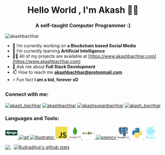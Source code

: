 <h1 align="center">Hello World , I'm Akash 👋🏻</h1>
<h3 align="center">A self-taught Computer Programmer :)</h3>

<p align="left"> <img src="https://komarev.com/ghpvc/?username=akashbachhar&label=Profile%20views&color=0e75b6&style=flat" alt="akashbachhar" /> </p>

- 🔭 I’m currently working on **a Blockchain based Social Media**
- 🌱 I’m currently learning **Artificial Intelligence**
- 👨‍💻 All of my projects are available at [https://www.akashbachhar.com](https://www.akashbachhar.com)
- 💬 Ask me about **Full Stack Development**
- 📫 How to reach me **akashbachhar@protonmail.com**
- ⚡ Fun fact **I am a kid, forever xD**

<h3 align="left">Connect with me:</h3>
<p align="left">
<a href="https://twitter.com/akash_bachhar" target="blank"><img align="center" src="https://raw.githubusercontent.com/rahuldkjain/github-profile-readme-generator/master/src/images/icons/Social/twitter.svg" alt="akash_bachhar" height="30" width="40" /></a>
<a href="https://linkedin.com/in/akashbachhar" target="blank"><img align="center" src="https://raw.githubusercontent.com/rahuldkjain/github-profile-readme-generator/master/src/images/icons/Social/linked-in-alt.svg" alt="akashbachhar" height="30" width="40" /></a>
<a href="https://fb.com/akashsupanbachhar" target="blank"><img align="center" src="https://raw.githubusercontent.com/rahuldkjain/github-profile-readme-generator/master/src/images/icons/Social/facebook.svg" alt="akashsupanbachhar" height="30" width="40" /></a>
<a href="https://instagram.com/akash_bachhar" target="blank"><img align="center" src="https://raw.githubusercontent.com/rahuldkjain/github-profile-readme-generator/master/src/images/icons/Social/instagram.svg" alt="akash_bachhar" height="30" width="40" /></a>
</p>

<h3 align="left">Languages and Tools:</h3>
<p align="left"> <a href="https://www.djangoproject.com/" target="_blank"> <img src="https://raw.githubusercontent.com/devicons/devicon/master/icons/django/django-original.svg" alt="django" width="40" height="40"/> </a> <a href="https://git-scm.com/" target="_blank"> <img src="https://www.vectorlogo.zone/logos/git-scm/git-scm-icon.svg" alt="git" width="40" height="40"/> </a> <a href="https://www.adobe.com/in/products/illustrator.html" target="_blank"> <img src="https://www.vectorlogo.zone/logos/adobe_illustrator/adobe_illustrator-icon.svg" alt="illustrator" width="40" height="40"/> </a> <a href="https://developer.mozilla.org/en-US/docs/Web/JavaScript" target="_blank"> <img src="https://raw.githubusercontent.com/devicons/devicon/master/icons/javascript/javascript-original.svg" alt="javascript" width="40" height="40"/> </a> <a href="https://www.mongodb.com/" target="_blank"> <img src="https://raw.githubusercontent.com/devicons/devicon/master/icons/mongodb/mongodb-original-wordmark.svg" alt="mongodb" width="40" height="40"/> </a> <a href="https://nodejs.org" target="_blank"> <img src="https://raw.githubusercontent.com/devicons/devicon/master/icons/nodejs/nodejs-original-wordmark.svg" alt="nodejs" width="40" height="40"/> </a> <a href="https://opencv.org/" target="_blank"> <img src="https://www.vectorlogo.zone/logos/opencv/opencv-icon.svg" alt="opencv" width="40" height="40"/> </a> <a href="https://www.postgresql.org" target="_blank"> <img src="https://raw.githubusercontent.com/devicons/devicon/master/icons/postgresql/postgresql-original-wordmark.svg" alt="postgresql" width="40" height="40"/> </a> <a href="https://www.python.org" target="_blank"> <img src="https://raw.githubusercontent.com/devicons/devicon/master/icons/python/python-original.svg" alt="python" width="40" height="40"/> </a> <a href="https://reactjs.org/" target="_blank"> <img src="https://raw.githubusercontent.com/devicons/devicon/master/icons/react/react-original-wordmark.svg" alt="react" width="40" height="40"/> </a> </p>

<a href="https://github.com/akashbachhar">
  <img align="center" src="https://github-readme-stats.vercel.app/api/top-langs/?username=akashbachhar&theme=radical&hide_langs_below=1" />
</a>
&nbsp; <a href="https://github.com/akashbachhar">
 <img align="center" src="https://github-readme-stats.vercel.app/api?username=akashbachhar&show_icons=true&theme=radical&line_height=27" alt="Rudraditya's github stats"/>
</a>

